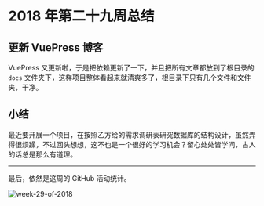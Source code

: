 # 2018 年第二十九周总结

## 更新 VuePress 博客

VuePress 又更新啦，于是把依赖更新了一下，并且把所有文章都放到了根目录的 `docs` 文件夹下，这样项目整体看起来就清爽多了，根目录下只有几个文件和文件夹，干净。

## 小结

最近要开展一个项目，在按照乙方给的需求调研表研究数据库的结构设计，虽然弄得很烦躁，不过回头想想，这不也是一个很好的学习机会？留心处处皆学问，古人的话总是那么有道理。

---

最后，依然是这周的 GitHub 活动统计。

![week-29-of-2018](http://owve9bvtw.bkt.clouddn.com/FqLZhUYkTB8ov0xa2Dlb-vxWplwt)
